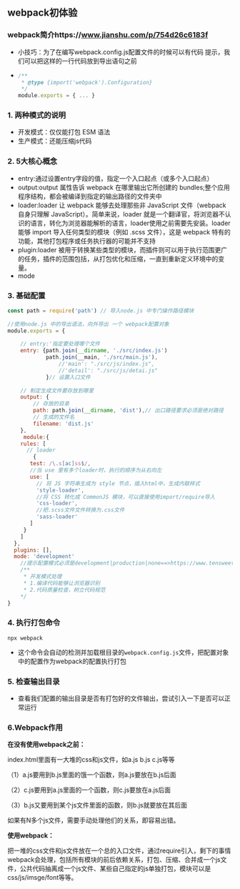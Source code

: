 ## webpack初体验

### webpack简介https://www.jianshu.com/p/754d26c6183f

- 小技巧：为了在编写webpack.config.js配置文件的时候可以有代码 提示，我们可以把这样的一行代码放到导出语句之前

- ```js
  /**
   * @type {import('webpack').Configuration}
   */
  module.exports = { ... }
  ```
  


### 1. 两种模式的说明

- 开发模式：仅仅能打包 ESM 语法
- 生产模式：还能压缩js代码

### 2. 5大核心概念

- entry:通过设置entry字段的值，指定一个入口起点（或多个入口起点）
- output:output 属性告诉 webpack 在哪里输出它所创建的 bundles;整个应用程序结构，都会被编译到指定的输出路径的文件夹中
- loader:loader 让 webpack 能够去处理那些非 JavaScript 文件（webpack 自身只理解 JavaScript）。简单来说，loader 就是一个翻译官，将浏览器不认识的语言，转化为浏览器能解析的语言，loader使用之前需要先安装。loader 能够 import 导入任何类型的模块（例如 .scss 文件），这是 webpack 特有的功能，其他打包程序或任务执行器的可能并不支持
- plugin:loader 被用于转换某些类型的模块，而插件则可以用于执行范围更广的任务，插件的范围包括，从打包优化和压缩，一直到重新定义环境中的变量。
- mode

### 3. 基础配置

```js
const path = require('path') // 导入node.js 中专门操作路径模块
 
//使用node.js 中的导出语法，向外导出 一个 webpack配置对象
module.exports = {
 
    // entry:'指定要处理哪个文件
    entry: {path.join(__dirname, './src/index.js')
    		path.join(__main, './src/main.js'),
                //'main': "./src/js/index.js",
     			//'detail': "./src/js/detai.js"
			}// 设置入口文件
 
    // 制定生成文件要存放到哪里
    output: {
        // 存放的目录
        path: path.join(__dirname, 'dist'),// 出口路径要求必须是绝对路径
        // 生成的文件名
        filename: 'dist.js'
    },
     module:{
    rules: [
      // loader
        {
       test: /\.s[ac]ss$/,
       //当 use 里有多个loader时，执行的顺序为从右向左
       use: [
         // 将 JS 字符串生成为 style 节点，插入html中，生成内联样式
         'style-loader',
         //将 CSS 转化成 CommonJS 模块，可以直接使用import/require导入
         'css-loader',
         //把.scss文件文件转换为.css文件
         'sass-loader'
       ]
     }
    ]
  },
  plugins: [],
  mode: 'development' 
    //提示配置模式必须是development|production|none==>https://www.tensweets.com/article/5c907090362e5434baf63361
    /**
     * 开发模式处理
     * 1.编译代码能够让浏览器识别
     * 2.代码质量检查，树立代码规范
    */
}
```

### 4. 执行打包命令

`npx webpack`

- 这个命令会自动的检测并加载根目录的`webpack.config.js`文件，把配置对象中的配置作为webpack的配置执行打包

### 5. 检查输出目录

- 查看我们配置的输出目录是否有打包好的文件输出，尝试引入一下是否可以正常运行

### 6.Webpack作用

**在没有使用webpack之前：**

index.html里面有一大堆的css和js文件，如a.js   b.js     c.js等等

（1）a.js要用到b.js里面的饿一个函数，则a.js要放在b.js后面

（2）c.js要用到a.js里面的一个函数，则c.js要放在a.js后面

（3）b.js又要用到某个js文件里面的函数，则b.js就要放在其后面

如果有N多个js文件，需要手动处理他们的关系，即容易出错。

**使用webpack：**

把一堆的css文件和js文件放在一个总的入口文件，通过require引入，剩下的事情webpack会处理，包括所有模块的前后依赖关系，打包、压缩、合并成一个js文件，公共代码抽离成一个js文件、某些自己指定的js单独打包，模块可以是css/js/imsge/font等等。